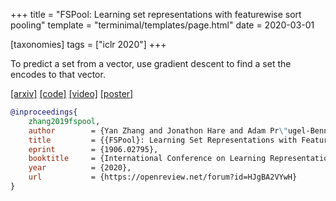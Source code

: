 +++
title = "FSPool: Learning set representations with featurewise sort pooling"
template = "terminimal/templates/page.html"
date = 2020-03-01

[taxonomies]
tags = ["iclr 2020"]
+++

To predict a set from a vector, use gradient descent to find a set the encodes to that vector.

[[arxiv]](https://arxiv.org/abs/1906.02795)
[[code]](https://github.com/Cyanogenoid/fspool)
[[video]](https://iclr.cc/virtual_2020/poster_HJgBA2VYwH.html)
[[poster]](/files/dspn-workshop-poster.pdf)

```bib
@inproceedings{
    zhang2019fspool,
    author        = {Yan Zhang and Jonathon Hare and Adam Pr\"ugel-Bennett},
    title         = {{FSPool}: Learning Set Representations with Featurewise Sort Pooling},
    eprint        = {1906.02795},
    booktitle     = {International Conference on Learning Representations},
    year          = {2020},
    url           = {https://openreview.net/forum?id=HJgBA2VYwH}
}
```